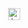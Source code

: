<img src="C:\Users\vutd2\OneDrive\Pictures\Saved Pictures\Screenshot 2022-05-30 180549.png" title="JavaScript" height="25" />


